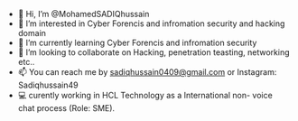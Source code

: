 - 👋 Hi, I’m @MohamedSADIQhussain
- 👀 I’m interested in Cyber Forencis and infromation security and hacking domain
- 🌱 I’m currently learning Cyber Forencis and infromation security
- 💞️ I’m looking to collaborate on Hacking, penetration teasting, networking etc..
- 📫 You can reach me by sadiqhussain0409@gmail.com or  Instagram: Sadiqhussain49
- 💻 curently working in HCL Technology as a International non- voice chat process (Role: SME). 
<!---
MohamedSADIQhussain/MohamedSADIQhussain is a ✨ special ✨ repository because its `README.md` (this file) appears on your GitHub profile.
You can click the Preview link to take a look at your changes.
--->
